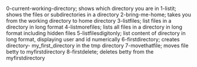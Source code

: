 0-current-working-directory; shows which directory you are in
1-listit; shows the files or subdirectories in a directory
2-bring-me-home; takes you from the working directory to home directory
3-listfiles; list files in a directory in long format
4-listmorefiles; lists all files in a directory in long format including hidden files
5-listfilesdigitonly; list content of directory in long format, displaying user and id numerically
6-firstdirectory; creates directory- my_first_directory in the tmp directory
7-movethatfile; moves file betty to myfirstdirectory
8-firstdelete; deletes betty from the myfirstdirectory
